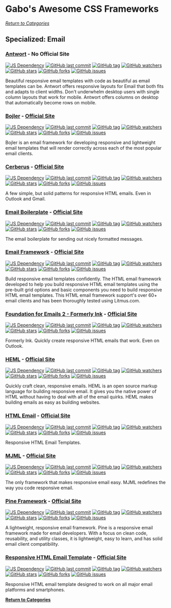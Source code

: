 # Gabo's Awesome CSS Frameworks

[_Return to Categories_](readme.md)


## Specialized: Email


### [Antwort](https://github.com/InterNations/antwort) - No Official Site

[![JS Dependency](https://img.shields.io/badge/JS-no-lightgrey.svg?style=flat-square&maxAge=5184000)]()
[![GitHub last commit](https://img.shields.io/github/last-commit/InterNations/antwort.svg?style=flat-square&maxAge=5184000)]()
[![GitHub tag](https://img.shields.io/github/tag/InterNations/antwort.svg?style=flat-square&maxAge=5184000)]()
[![GitHub watchers](https://img.shields.io/github/watchers/InterNations/antwort.svg?style=flat-square&maxAge=5184000)]()
[![GitHub stars](https://img.shields.io/github/stars/InterNations/antwort.svg?style=flat-square&maxAge=5184000)]()
[![GitHub forks](https://img.shields.io/github/forks/InterNations/antwort.svg?style=flat-square&maxAge=5184000)]()
[![GitHub issues](https://img.shields.io/github/issues/InterNations/antwort.svg?style=flat-square&maxAge=5184000)]()

Beautiful responsive email templates with code as beautiful as email
templates can be. Antwort offers responsive layouts for Email that both
fits and adapts to client widths. Don't underwhelm desktop users with
single column layouts that work for mobile. Antwort offers columns on
desktop that automatically become rows on mobile. 


### [Bojler](https://github.com/Slicejack/bojler) - [Official Site](http://bojler.slicejack.com/)

[![JS Dependency](https://img.shields.io/badge/JS-no-lightgrey.svg?style=flat-square&maxAge=5184000)]()
[![GitHub last commit](https://img.shields.io/github/last-commit/Slicejack/bojler.svg?style=flat-square&maxAge=5184000)]()
[![GitHub tag](https://img.shields.io/github/tag/Slicejack/bojler.svg?style=flat-square&maxAge=5184000)]()
[![GitHub watchers](https://img.shields.io/github/watchers/Slicejack/bojler.svg?style=flat-square&maxAge=5184000)]()
[![GitHub stars](https://img.shields.io/github/stars/Slicejack/bojler.svg?style=flat-square&maxAge=5184000)]()
[![GitHub forks](https://img.shields.io/github/forks/Slicejack/bojler.svg?style=flat-square&maxAge=5184000)]()
[![GitHub issues](https://img.shields.io/github/issues/Slicejack/bojler.svg?style=flat-square&maxAge=5184000)]()

Bojler is an email framework for developing responsive and lightweight 
email templates that will render correctly across each of the most
popular email clients.


### [Cerberus](https://github.com/TedGoas/Cerberus) - [Official Site](http://tedgoas.github.io/Cerberus/)

[![JS Dependency](https://img.shields.io/badge/JS-no-lightgrey.svg?style=flat-square&maxAge=5184000)]()
[![GitHub last commit](https://img.shields.io/github/last-commit/TedGoas/Cerberus.svg?style=flat-square&maxAge=5184000)]()
[![GitHub tag](https://img.shields.io/github/tag/TedGoas/Cerberus.svg?style=flat-square&maxAge=5184000)]()
[![GitHub watchers](https://img.shields.io/github/watchers/TedGoas/Cerberus.svg?style=flat-square&maxAge=5184000)]()
[![GitHub stars](https://img.shields.io/github/stars/TedGoas/Cerberus.svg?style=flat-square&maxAge=5184000)]()
[![GitHub forks](https://img.shields.io/github/forks/TedGoas/Cerberus.svg?style=flat-square&maxAge=5184000)]()
[![GitHub issues](https://img.shields.io/github/issues/TedGoas/Cerberus.svg?style=flat-square&maxAge=5184000)]()

A few simple, but solid patterns for responsive HTML emails. Even in
Outlook and Gmail. 


### [Email Boilerplate](https://github.com/seanpowell/Email-Boilerplate) - [Official Site](http://htmlemailboilerplate.com/)

[![JS Dependency](https://img.shields.io/badge/JS-no-lightgrey.svg?style=flat-square&maxAge=5184000)]()
[![GitHub last commit](https://img.shields.io/github/last-commit/seanpowell/Email-Boilerplate.svg?style=flat-square&maxAge=5184000)]()
[![GitHub tag](https://img.shields.io/github/tag/seanpowell/Email-Boilerplate.svg?style=flat-square&maxAge=5184000)]()
[![GitHub watchers](https://img.shields.io/github/watchers/seanpowell/Email-Boilerplate.svg?style=flat-square&maxAge=5184000)]()
[![GitHub stars](https://img.shields.io/github/stars/seanpowell/Email-Boilerplate.svg?style=flat-square&maxAge=5184000)]()
[![GitHub forks](https://img.shields.io/github/forks/seanpowell/Email-Boilerplate.svg?style=flat-square&maxAge=5184000)]()
[![GitHub issues](https://img.shields.io/github/issues/seanpowell/Email-Boilerplate.svg?style=flat-square&maxAge=5184000)]()

The email boilerplate for sending out nicely formatted messages. 


### [Email Framework](https://github.com/g13nn/Email-Framework) - [Official Site](http://emailframe.work/)

[![JS Dependency](https://img.shields.io/badge/JS-no-lightgrey.svg?style=flat-square&maxAge=5184000)]()
[![GitHub last commit](https://img.shields.io/github/last-commit/g13nn/Email-Framework.svg?style=flat-square&maxAge=5184000)]()
[![GitHub tag](https://img.shields.io/github/tag/g13nn/Email-Framework.svg?style=flat-square&maxAge=5184000)]()
[![GitHub watchers](https://img.shields.io/github/watchers/g13nn/Email-Framework.svg?style=flat-square&maxAge=5184000)]()
[![GitHub stars](https://img.shields.io/github/stars/g13nn/Email-Framework.svg?style=flat-square&maxAge=5184000)]()
[![GitHub forks](https://img.shields.io/github/forks/g13nn/Email-Framework.svg?style=flat-square&maxAge=5184000)]()
[![GitHub issues](https://img.shields.io/github/issues/g13nn/Email-Framework.svg?style=flat-square&maxAge=5184000)]()

Build responsive email templates confidently. The HTML email framework
developed to help you build responsive HTML email templates using the
pre-built grid options and basic components you need to build responsive
HTML email templates. This HTML email framework support's over 60+ email
clients and has been thoroughly tested using Litmus.com.


### [Foundation for Emails 2 - Formerly Ink](https://github.com/zurb/foundation-emails) - [Official Site](https://foundation.zurb.com/emails.html)

[![JS Dependency](https://img.shields.io/badge/JS-no-lightgrey.svg?style=flat-square&maxAge=5184000)]()
[![GitHub last commit](https://img.shields.io/github/last-commit/zurb/foundation-emails.svg?style=flat-square&maxAge=5184000)]()
[![GitHub tag](https://img.shields.io/github/tag/zurb/foundation-emails.svg?style=flat-square&maxAge=5184000)]()
[![GitHub watchers](https://img.shields.io/github/watchers/zurb/foundation-emails.svg?style=flat-square&maxAge=5184000)]()
[![GitHub stars](https://img.shields.io/github/stars/zurb/foundation-emails.svg?style=flat-square&maxAge=5184000)]()
[![GitHub forks](https://img.shields.io/github/forks/zurb/foundation-emails.svg?style=flat-square&maxAge=5184000)]()
[![GitHub issues](https://img.shields.io/github/issues/zurb/foundation-emails.svg?style=flat-square&maxAge=5184000)]()

Formerly Ink. Quickly create responsive HTML emails that work. Even on
Outlook.


### [HEML](https://github.com/SparkPost/heml) - [Official Site](https://heml.io/)

[![JS Dependency](https://img.shields.io/badge/JS-no-lightgrey.svg?style=flat-square&maxAge=5184000)]()
[![GitHub last commit](https://img.shields.io/github/last-commit/SparkPost/heml.svg?style=flat-square&maxAge=5184000)]()
[![GitHub tag](https://img.shields.io/github/tag/SparkPost/heml.svg?style=flat-square&maxAge=5184000)]()
[![GitHub watchers](https://img.shields.io/github/watchers/SparkPost/heml.svg?style=flat-square&maxAge=5184000)]()
[![GitHub stars](https://img.shields.io/github/stars/SparkPost/heml.svg?style=flat-square&maxAge=5184000)]()
[![GitHub forks](https://img.shields.io/github/forks/SparkPost/heml.svg?style=flat-square&maxAge=5184000)]()
[![GitHub issues](https://img.shields.io/github/issues/SparkPost/heml.svg?style=flat-square&maxAge=5184000)]()

Quickly craft clean, responsive emails. HEML is an open source markup
language for building responsive email. It gives you the native power of
HTML without having to deal with all of the email quirks. HEML makes
building emails as easy as building websites. 


### [HTML Email](https://github.com/leemunroe/htmlemail) - [Official Site](https://htmlemail.io/)

[![JS Dependency](https://img.shields.io/badge/JS-no-lightgrey.svg?style=flat-square&maxAge=5184000)]()
[![GitHub last commit](https://img.shields.io/github/last-commit/leemunroe/htmlemail.svg?style=flat-square&maxAge=5184000)]()
[![GitHub tag](https://img.shields.io/github/tag/leemunroe/htmlemail.svg?style=flat-square&maxAge=5184000)]()
[![GitHub watchers](https://img.shields.io/github/watchers/leemunroe/htmlemail.svg?style=flat-square&maxAge=5184000)]()
[![GitHub stars](https://img.shields.io/github/stars/leemunroe/htmlemail.svg?style=flat-square&maxAge=5184000)]()
[![GitHub forks](https://img.shields.io/github/forks/leemunroe/htmlemail.svg?style=flat-square&maxAge=5184000)]()
[![GitHub issues](https://img.shields.io/github/issues/leemunroe/htmlemail.svg?style=flat-square&maxAge=5184000)]()

Responsive HTML Email Templates.  


### [MJML](https://github.com/mjmlio/mjml) - [Official Site](https://mjml.io/)

[![JS Dependency](https://img.shields.io/badge/JS-no-lightgrey.svg?style=flat-square&maxAge=5184000)]()
[![GitHub last commit](https://img.shields.io/github/last-commit/mjmlio/mjml.svg?style=flat-square&maxAge=5184000)]()
[![GitHub tag](https://img.shields.io/github/tag/mjmlio/mjml.svg?style=flat-square&maxAge=5184000)]()
[![GitHub watchers](https://img.shields.io/github/watchers/mjmlio/mjml.svg?style=flat-square&maxAge=5184000)]()
[![GitHub stars](https://img.shields.io/github/stars/mjmlio/mjml.svg?style=flat-square&maxAge=5184000)]()
[![GitHub forks](https://img.shields.io/github/forks/mjmlio/mjml.svg?style=flat-square&maxAge=5184000)]()
[![GitHub issues](https://img.shields.io/github/issues/mjmlio/mjml.svg?style=flat-square&maxAge=5184000)]()

The only framework that makes responsive email easy. MJML redefines the
way you code responsive email. 


### [Pine Framework](https://github.com/ThemeMountain/pine) - [Official Site](https://docs.thememountain.com/pine/)

[![JS Dependency](https://img.shields.io/badge/JS-no-lightgrey.svg?style=flat-square&maxAge=5184000)]()
[![GitHub last commit](https://img.shields.io/github/last-commit/ThemeMountain/pine.svg?style=flat-square&maxAge=5184000)]()
[![GitHub tag](https://img.shields.io/github/tag/ThemeMountain/pine.svg?style=flat-square&maxAge=5184000)]()
[![GitHub watchers](https://img.shields.io/github/watchers/ThemeMountain/pine.svg?style=flat-square&maxAge=5184000)]()
[![GitHub stars](https://img.shields.io/github/stars/ThemeMountain/pine.svg?style=flat-square&maxAge=5184000)]()
[![GitHub forks](https://img.shields.io/github/forks/ThemeMountain/pine.svg?style=flat-square&maxAge=5184000)]()
[![GitHub issues](https://img.shields.io/github/issues/ThemeMountain/pine.svg?style=flat-square&maxAge=5184000)]()

A lightweight, responsive email framework. Pine is a responsive email
framework made for email developers. With a focus on clean code,
reusability, and utility classes, it is lightweight, easy to learn, and
has solid email client compatibility.



### [Responsive HTML Email Template](https://github.com/charlesmudy/responsive-html-email-template) - [Official Site](http://www.charlesmudy.com/respmail/)

[![JS Dependency](https://img.shields.io/badge/JS-no-lightgrey.svg?style=flat-square&maxAge=5184000)]()
[![GitHub last commit](https://img.shields.io/github/last-commit/charlesmudy/responsive-html-email-template.svg?style=flat-square&maxAge=5184000)]()
[![GitHub tag](https://img.shields.io/github/tag/charlesmudy/responsive-html-email-template.svg?style=flat-square&maxAge=5184000)]()
[![GitHub watchers](https://img.shields.io/github/watchers/charlesmudy/responsive-html-email-template.svg?style=flat-square&maxAge=5184000)]()
[![GitHub stars](https://img.shields.io/github/stars/charlesmudy/responsive-html-email-template.svg?style=flat-square&maxAge=5184000)]()
[![GitHub forks](https://img.shields.io/github/forks/charlesmudy/responsive-html-email-template.svg?style=flat-square&maxAge=5184000)]()
[![GitHub issues](https://img.shields.io/github/issues/charlesmudy/responsive-html-email-template.svg?style=flat-square&maxAge=5184000)]()

Responsive HTML email template designed to work on all major email 
platforms and smartphones. 



[**Return to Categories**](readme.md)
